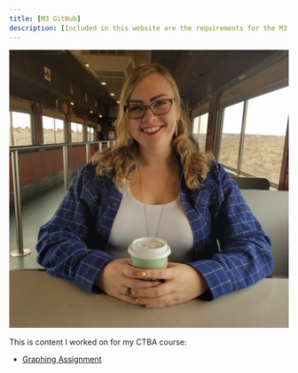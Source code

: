 ```yaml
---
title: [M3 GitHub]
description: [Included in this website are the requirements for the M3 assignment.]
---
```


![My Picture](/pictures/GCPicture.jpg)

This is content I worked on for my CTBA course:

- [Graphing Assignment](/graphing/index.md)
